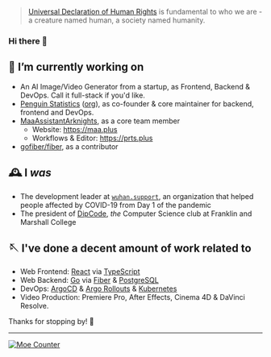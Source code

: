 > [Universal Declaration of Human Rights](https://www.un.org/en/about-us/universal-declaration-of-human-rights) is fundamental to who we are - a creature named human, a society named humanity.

### Hi there 👋

<!--

  > Ola! Glad you've reached here! I want to make friends
  > who is like you that loves exploring! Why not go
  > follow some of my social accounts, or just shoot me
  > an email at me@galvingao.com?
  > In advance, nice to meet you! ;D

-->


## 🔭 I’m currently working on
- An AI Image/Video Generator from a startup, as Frontend, Backend & DevOps. Call it full-stack if you'd like.
- [Penguin Statistics](https://penguin-stats.io) ([org](https://github.com/penguin-statistics)), as co-founder & core maintainer for backend, frontend and DevOps.
- [MaaAssistantArknights](https://github.com/MaaAssistantArknights), as a core team member
  - Website: https://maa.plus
  - Workflows & Editor: https://prts.plus
- [gofiber/fiber](https://github.com/gofiber/fiber), as a contributor

## 🕰 I _was_
- The development leader at [`wuhan.support`](https://github.com/wuhan-support/wuhan.support), an organization that helped people affected by COVID-19 from Day 1 of the pandemic
- The president of [DipCode](https://dipcode.org), *the* Computer Science club at Franklin and Marshall College

## 🪡 I've done a decent amount of work related to
- Web Frontend: [React](https://react.dev) via [TypeScript](https://typescriptlang.org)
- Web Backend: [Go](https://go.dev) via [Fiber](https://gofiber.io) & [PostgreSQL](https://postgresql.org)
- DevOps: [ArgoCD](https://github.com/argoproj/argo-cd) & [Argo Rollouts](https://argoproj.github.io/rollouts/) & [Kubernetes](https://k8s.io)
- Video Production: Premiere Pro, After Effects, Cinema 4D & DaVinci Resolve.

Thanks for stopping by! 🥰

---

[![Moe Counter](https://hits.imgg.dev/GalvinGao:home?theme=rule34&render=pixelated)](#)
